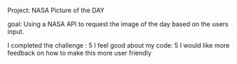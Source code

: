 Project: NASA Picture of the DAY

goal: Using a NASA API to request the image of the day based on the users input.

I completed the challenge : 5
I feel good about my code: 5
I would like more feedback on how to make this more user friendly  
